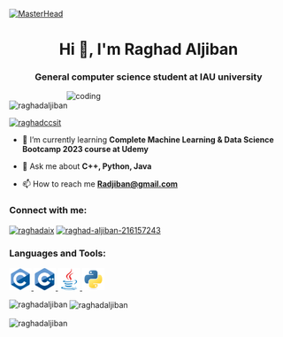 [![MasterHead](https://camo.githubusercontent.com/ba9f3bd30647e352a3f5e1e45eb45c6ec7bad6155cd16aaedf4a426738da0ca5/68747470733a2f2f696e646f616e616c79746963612e636f6d2f7374617469632f696d616765732f62616e6e6572722e676966)](https://github.com/RaghadAljiban) 
<h1 align="center">Hi 👋, I'm Raghad Aljiban</h1>
<h3 align="center">General computer science student at IAU university</h3>
<img align="right" alt="coding" width="400" src="https://cdn.pnghd.pics/data/14/coding-gif-24.gif">

<p align="left"> <img src="https://komarev.com/ghpvc/?username=raghadaljiban&label=Profile%20views&color=0e75b6&style=flat" alt="raghadaljiban" /> </p>

<p align="left"> <a href="https://twitter.com/raghadaix" target="blank"><img src="https://img.shields.io/twitter/follow/raghadccsit?logo=twitter&style=for-the-badge" alt="raghadccsit" /></a> </p>

- 🌱 I’m currently learning **Complete Machine Learning & Data Science Bootcamp 2023 course at Udemy**

- 💬 Ask me about **C++, Python, Java**

- 📫 How to reach me **Radjiban@gmail.com**

<h3 align="left">Connect with me:</h3>
<p align="left">
<a href="https://twitter.com/raghadaix" target="blank"><img align="center" src="https://raw.githubusercontent.com/rahuldkjain/github-profile-readme-generator/master/src/images/icons/Social/twitter.svg" alt="raghadaix" height="30" width="40" /></a>
<a href="https://linkedin.com/in/raghad-aljiban-216157243" target="blank"><img align="center" src="https://raw.githubusercontent.com/rahuldkjain/github-profile-readme-generator/master/src/images/icons/Social/linked-in-alt.svg" alt="raghad-aljiban-216157243" height="30" width="40" /></a>
</p>

<h3 align="left">Languages and Tools:</h3>
<p align="left"> <a href="https://www.cprogramming.com/" target="_blank" rel="noreferrer"> <img src="https://raw.githubusercontent.com/devicons/devicon/master/icons/c/c-original.svg" alt="c" width="40" height="40"/> </a> <a href="https://www.w3schools.com/cpp/" target="_blank" rel="noreferrer"> <img src="https://raw.githubusercontent.com/devicons/devicon/master/icons/cplusplus/cplusplus-original.svg" alt="cplusplus" width="40" height="40"/> </a> <a href="https://www.java.com" target="_blank" rel="noreferrer"> <img src="https://raw.githubusercontent.com/devicons/devicon/master/icons/java/java-original.svg" alt="java" width="40" height="40"/> </a> <a href="https://www.python.org" target="_blank" rel="noreferrer"> <img src="https://raw.githubusercontent.com/devicons/devicon/master/icons/python/python-original.svg" alt="python" width="40" height="40"/> </a> </p>

<p><img align="left" src="https://github-readme-stats.vercel.app/api/top-langs?username=raghadaljiban&show_icons=true&locale=en&layout=compact" alt="raghadaljiban" /></p>

<p>&nbsp;<img align="center" src="https://github-readme-stats.vercel.app/api?username=raghadaljiban&show_icons=true&locale=en" alt="raghadaljiban" /></p>

<p><img align="center" src="https://github-readme-streak-stats.herokuapp.com/?user=raghadaljiban&" alt="raghadaljiban" /></p>

